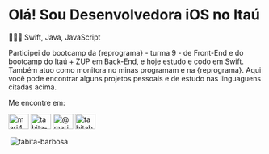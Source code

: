 # Olá! Sou Desenvolvedora iOS no Itaú

👩🏽‍💻  Swift, Java, JavaScript

Participei do bootcamp da {reprograma} - turma 9 - de Front-End e do bootcamp do Itaú + ZUP em Back-End, e hoje estudo e codo em Swift. Também atuo como monitora no minas programam e na {reprograma}. 
Aqui você pode encontrar alguns projetos pessoais e de estudo nas linguaguens citadas acima.

Me encontre em:
<p align="left" bgcolor="#FFFFFF">
<a href="https://twitter.com/mari4_bunit4" target="blank"><img align="center" src="https://cdn.icon-icons.com/icons2/3005/PNG/512/twitter_icon_188142.png" alt="mari4_bunit4" height="30" width="40" /></a>
<a href="https://linkedin.com/in/tabita-barbosa" target="blank"><img align="center" src="https://cdn.icon-icons.com/icons2/3005/PNG/512/linkedin_icon_188211.png" alt="tabita-barbosa" height="30" width="40" /></a>
<a href="https://instagram.com/@mari4_bunit4" target="blank"><img align="center" src="https://cdn.icon-icons.com/icons2/3005/PNG/512/instagram_icon_188214.png" alt="@mari4_bunit4" height="30" width="40" /></a>
<a href="https://www.behance.net/tabitabarbosa" target="blank"><img align="center" src="https://cdn.icon-icons.com/icons2/1130/PNG/512/behancelogoincircularsocialinterfacebutton_80297.png" alt="tabitabarbosa" height="30" width="40" /></a>
</p>

<p>&nbsp;<img align="center" src="https://github-readme-stats.vercel.app/api?username=tabita-barbosa&show_icons=true&locale=en" alt="tabita-barbosa" /></p>
